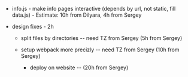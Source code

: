 - info.js - make info pages interactive (depends by url, not static, fill data.js) - Estimate: 10h from Dilyara, 4h from Sergey
- design fixes - 2h

  - split files by directories -- need TZ from Sergey (5h from Sergey)
  - setup webpack more precizly -- need TZ from Sergey (10h from Sergey)

    - deploy on website -- (20h from Sergey)

